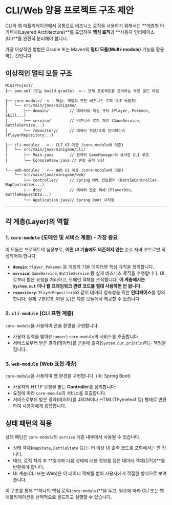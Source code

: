 # CLI/Web 양용 프로젝트 구조 제안

CLI와 웹 애플리케이션에서 공통으로 비즈니스 로직을 사용하기 위해서는 **계층형 아키텍처(Layered Architecture)**를 도입하여 **핵심 로직**과 **사용자 인터페이스(UI)**를 완전히 분리해야 합니다.

가장 이상적인 방법은 Gradle 또는 Maven의 **멀티 모듈(Multi-module)** 기능을 활용하는 것입니다.

## 이상적인 멀티 모듈 구조

```
MiniProject/
├── pom.xml (또는 build.gradle)  <-- 전체 프로젝트를 관리하는 부모 빌드 파일

├── core-module/  <-- 핵심: 게임의 모든 비즈니스 로직 (UI 독립적)
│   └── src/main/java/minigame/
│       ├── domain/         // 데이터와 핵심 규칙 (Player, Pokemon, Skill...)
│       ├── service/        // 비즈니스 로직 처리 (GameService, BattleService...)
│       └── repository/     // 데이터 저장/조회 인터페이스 (PlayerRepository...)

├── cli-module/   <-- CLI UI 계층 (core-module에 의존)
│   └── src/main/java/minigame/cli/
│       ├── Main.java       // 현재의 GameManager와 유사한 CLI 루프
│       └── ConsoleView.java // 콘솔 출력 담당

└── web-module/   <-- Web UI 계층 (core-module에 의존)
    └── src/main/java/minigame/web/
        ├── controller/     // Spring MVC 컨트롤러 (BattleController, MapController...)
        ├── dto/            // 데이터 전송 객체 (PlayerDto, BattleRequestDto...)
        └── Application.java// Spring Boot 시작점
```

---

## 각 계층(Layer)의 역할

### 1. `core-module` (도메인 및 서비스 계층) - **가장 중요**

이 모듈은 프로젝트의 심장부로, **어떤 UI 기술에도 의존하지 않는** 순수 자바 코드로만 작성되어야 합니다.

-   **`domain`**: `Player`, `Pokemon` 등 게임의 기본 데이터와 핵심 규칙을 정의합니다.
-   **`service`**: `GameService`, `BattleService` 등 실제 비즈니스 로직을 수행합니다. UI로부터 받은 요청을 처리하고, 도메인 객체를 조작합니다. **이 계층에서는 `System.out` 이나 웹 프레임워크 관련 코드를 절대 사용하면 안 됩니다.**
-   **`repository`**: `PlayerRepository`와 같이 데이터 영속성을 위한 **인터페이스**를 정의합니다. 실제 구현(DB, 파일 등)은 다른 모듈에서 제공할 수 있습니다.

### 2. `cli-module` (CLI 표현 계층)

`core-module`을 사용하여 콘솔 환경을 구현합니다.

-   사용자 입력을 받아(`Scanner`) `core-module`의 서비스를 호출합니다.
-   서비스로부터 받은 결과(데이터)를 콘솔에 출력(`System.out.println`)하는 책임을 집니다.

### 3. `web-module` (Web 표현 계층)

`core-module`을 사용하여 웹 환경을 구현합니다. (예: Spring Boot)

-   사용자의 HTTP 요청을 받는 **Controller**를 정의합니다.
-   요청에 따라 `core-module`의 서비스를 호출합니다.
-   서비스로부터 받은 결과(데이터)를 JSON이나 HTML(Thymeleaf 등) 형태로 변환하여 사용자에게 응답합니다.

## 상태 패턴의 적용

상태 패턴은 `core-module`의 `service` 계층 내부에서 사용될 수 있습니다.

-   상태 객체(`MapState`, `BattleState` 등)는 더 이상 UI 출력 코드를 포함해서는 안 됩니다.
-   대신, 로직 처리 후 **결과와 다음 상태에 대한 정보를 담은 데이터 객체(DTO)**를 반환해야 합니다.
-   UI 계층(CLI 또는 Web)은 이 데이터 객체를 받아 사용자에게 적절한 방식으로 보여줍니다.

이 구조를 통해 **하나의 핵심 로직(`core-module`)**을 두고, 필요에 따라 CLI 또는 웹 애플리케이션을 선택적으로 빌드하고 실행할 수 있습니다.
